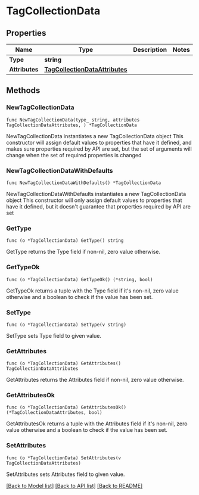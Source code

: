 # TagCollectionData

## Properties

Name | Type | Description | Notes
------------ | ------------- | ------------- | -------------
**Type** | **string** |  | 
**Attributes** | [**TagCollectionDataAttributes**](TagCollectionDataAttributes.md) |  | 

## Methods

### NewTagCollectionData

`func NewTagCollectionData(type_ string, attributes TagCollectionDataAttributes, ) *TagCollectionData`

NewTagCollectionData instantiates a new TagCollectionData object
This constructor will assign default values to properties that have it defined,
and makes sure properties required by API are set, but the set of arguments
will change when the set of required properties is changed

### NewTagCollectionDataWithDefaults

`func NewTagCollectionDataWithDefaults() *TagCollectionData`

NewTagCollectionDataWithDefaults instantiates a new TagCollectionData object
This constructor will only assign default values to properties that have it defined,
but it doesn't guarantee that properties required by API are set

### GetType

`func (o *TagCollectionData) GetType() string`

GetType returns the Type field if non-nil, zero value otherwise.

### GetTypeOk

`func (o *TagCollectionData) GetTypeOk() (*string, bool)`

GetTypeOk returns a tuple with the Type field if it's non-nil, zero value otherwise
and a boolean to check if the value has been set.

### SetType

`func (o *TagCollectionData) SetType(v string)`

SetType sets Type field to given value.


### GetAttributes

`func (o *TagCollectionData) GetAttributes() TagCollectionDataAttributes`

GetAttributes returns the Attributes field if non-nil, zero value otherwise.

### GetAttributesOk

`func (o *TagCollectionData) GetAttributesOk() (*TagCollectionDataAttributes, bool)`

GetAttributesOk returns a tuple with the Attributes field if it's non-nil, zero value otherwise
and a boolean to check if the value has been set.

### SetAttributes

`func (o *TagCollectionData) SetAttributes(v TagCollectionDataAttributes)`

SetAttributes sets Attributes field to given value.



[[Back to Model list]](../README.md#documentation-for-models) [[Back to API list]](../README.md#documentation-for-api-endpoints) [[Back to README]](../README.md)


